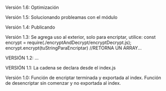 Versión 1.6:
Optimización

Versión 1.5:
Solucionando probleamas con el módulo

Versión 1.4:
Publicando

Versión 1.3:
Se agrega uso al exterior, solo para encriptar, utilice: const encrypt = require(./encryptAndDecrypt/encryptDecrypt.js);
encrypt.encrypt(tuStringParaEncriptar) //RETORNA UN ARRAY...

VERSIÓN 1.2:
...

VERSIÓN 1.1:
La cadena se declara desde el index.js

Versión 1.0:
Función de encriptar terminada y exportada al index.
Función de desencriptar sin comenzar y no exportada al index.

